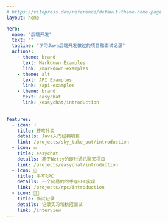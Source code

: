 ```yaml
---
# https://vitepress.dev/reference/default-theme-home-page
layout: home

hero:
  name: "后端开发"
  text: ""
  tagline: "学习Java后端开发做过的项目和面试记录"
  actions:
    - theme: brand
      text: Markdown Examples
      link: /markdown-examples
    - theme: alt
      text: API Examples
      link: /api-examples
    - theme: brand
      text: easychat
      link: /easychat/introduction
  

features:
  - icon: ⚡
    title: 苍穹外卖
    details: Java入门经典项目
    link: /projects/sky_take_out/introduction
  - icon: ✉
    title: easychat
    details: 基于Netty的即时通讯聊天项目
    link: /projects/easychat/introduction
  - icon: 🔗
    title: 手写RPC
    details: 一个简易的的手写RPC实现
    link: /projects/rpc/introduction
  - icon: 👩‍💻
    title: 面试记录
    details: 记录实习和秋招面试
    link: /interview
---
```


